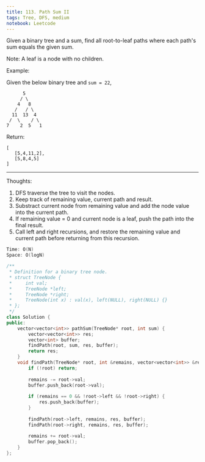 ```yaml
---
title: 113. Path Sum II
tags: Tree, DFS, medium
notebook: Leetcode
---
```


Given a binary tree and a sum, find all root-to-leaf paths where each path's sum equals the given sum.

Note: A leaf is a node with no children.

Example:

Given the below binary tree and `sum = 22`,
```
      5
     / \
    4   8
   /   / \
  11  13  4
 /  \    / \
7    2  5   1
```
Return:
```
[
   [5,4,11,2],
   [5,8,4,5]
]
```
----------
Thoughts:
1. DFS traverse the tree to visit the nodes. 
2. Keep track of remaining value, current path and result.
3. Substract current node from remaining value and add the node value into the current path.
4. If remaining value = 0 and current node is a leaf, push the path into the final result.
5. Call left and right recursions, and restore the remaining value and current path before returning from this recursion.

```c++
Time: O(N)
Space: O(logN)

/**
 * Definition for a binary tree node.
 * struct TreeNode {
 *     int val;
 *     TreeNode *left;
 *     TreeNode *right;
 *     TreeNode(int x) : val(x), left(NULL), right(NULL) {}
 * };
 */
class Solution {
public:
    vector<vector<int>> pathSum(TreeNode* root, int sum) {
        vector<vector<int>> res;
        vector<int> buffer;
        findPath(root, sum, res, buffer);
        return res;
    }
    void findPath(TreeNode* root, int &remains, vector<vector<int>> &res, vector<int> &buffer) {
        if (!root) return;
        
        remains -= root->val;
        buffer.push_back(root->val);
        
        if (remains == 0 && !root->left && !root->right) {
            res.push_back(buffer);
        }
        
        findPath(root->left, remains, res, buffer);
        findPath(root->right, remains, res, buffer);
        
        remains += root->val;
        buffer.pop_back();
    }
};
```